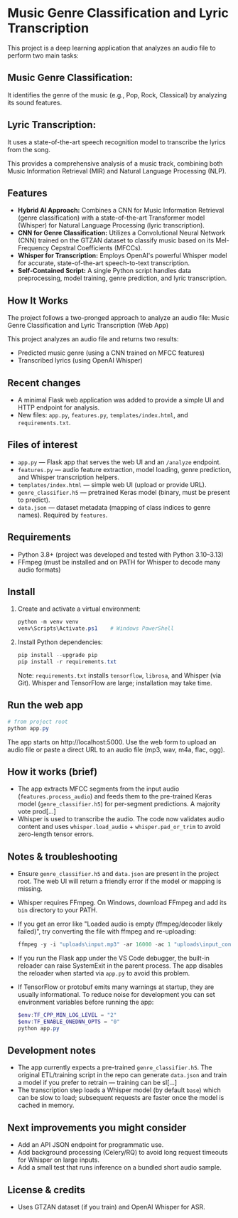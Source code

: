 # Music Genre Classification and Lyric Transcription

This project is a deep learning application that analyzes an audio file to perform two main tasks:

## Music Genre Classification:
It identifies the genre of the music (e.g., Pop, Rock, Classical) by analyzing its sound features.

## Lyric Transcription:
It uses a state-of-the-art speech recognition model to transcribe the lyrics from the song.

This provides a comprehensive analysis of a music track, combining both Music Information Retrieval (MIR) and Natural Language Processing (NLP).

## Features
- **Hybrid AI Approach:** Combines a CNN for Music Information Retrieval (genre classification) with a state-of-the-art Transformer model (Whisper) for Natural Language Processing (lyric transcription).
- **CNN for Genre Classification:** Utilizes a Convolutional Neural Network (CNN) trained on the GTZAN dataset to classify music based on its Mel-Frequency Cepstral Coefficients (MFCCs).
- **Whisper for Transcription:** Employs OpenAI's powerful Whisper model for accurate, state-of-the-art speech-to-text transcription.
- **Self-Contained Script:** A single Python script handles data preprocessing, model training, genre prediction, and lyric transcription.

## How It Works
The project follows a two-pronged approach to analyze an audio file:
Music Genre Classification and Lyric Transcription (Web App)

This project analyzes an audio file and returns two results:

- Predicted music genre (using a CNN trained on MFCC features)
- Transcribed lyrics (using OpenAI Whisper)

## Recent changes
- A minimal Flask web application was added to provide a simple UI and HTTP endpoint for analysis.
- New files: `app.py`, `features.py`, `templates/index.html`, and `requirements.txt`.

## Files of interest
- `app.py` — Flask app that serves the web UI and an `/analyze` endpoint.
- `features.py` — audio feature extraction, model loading, genre prediction, and Whisper transcription helpers.
- `templates/index.html` — simple web UI (upload or provide URL).
- `genre_classifier.h5` — pretrained Keras model (binary, must be present to predict).
- `data.json` — dataset metadata (mapping of class indices to genre names). Required by `features`.

## Requirements
- Python 3.8+ (project was developed and tested with Python 3.10–3.13)
- FFmpeg (must be installed and on PATH for Whisper to decode many audio formats)

## Install

1. Create and activate a virtual environment:

   ```powershell
   python -m venv venv
   venv\Scripts\Activate.ps1    # Windows PowerShell
   ```

2. Install Python dependencies:

   ```powershell
   pip install --upgrade pip
   pip install -r requirements.txt
   ```

   Note: `requirements.txt` installs `tensorflow`, `librosa`, and Whisper (via Git). Whisper and TensorFlow are large; installation may take time.

## Run the web app

```powershell
# from project root
python app.py
```

The app starts on http://localhost:5000. Use the web form to upload an audio file or paste a direct URL to an audio file (mp3, wav, m4a, flac, ogg).

## How it works (brief)
- The app extracts MFCC segments from the input audio (`features.process_audio`) and feeds them to the pre-trained Keras model (`genre_classifier.h5`) for per-segment predictions. A majority vote prod[...]
- Whisper is used to transcribe the audio. The code now validates audio content and uses `whisper.load_audio` + `whisper.pad_or_trim` to avoid zero-length tensor errors.

## Notes & troubleshooting
- Ensure `genre_classifier.h5` and `data.json` are present in the project root. The web UI will return a friendly error if the model or mapping is missing.
- Whisper requires FFmpeg. On Windows, download FFmpeg and add its `bin` directory to your PATH.
- If you get an error like "Loaded audio is empty (ffmpeg/decoder likely failed)", try converting the file with ffmpeg and re-uploading:

   ```powershell
   ffmpeg -y -i "uploads\input.mp3" -ar 16000 -ac 1 "uploads\input_conv.wav"
   ```

- If you run the Flask app under the VS Code debugger, the built-in reloader can raise SystemExit in the parent process. The app disables the reloader when started via `app.py` to avoid this problem.

- If TensorFlow or protobuf emits many warnings at startup, they are usually informational. To reduce noise for development you can set environment variables before running the app:

   ```powershell
   $env:TF_CPP_MIN_LOG_LEVEL = "2"
   $env:TF_ENABLE_ONEDNN_OPTS = "0"
   python app.py
   ```

## Development notes
- The app currently expects a pre-trained `genre_classifier.h5`. The original ETL/training script in the repo can generate `data.json` and train a model if you prefer to retrain — training can be sl[...]
- The transcription step loads a Whisper model (by default `base`) which can be slow to load; subsequent requests are faster once the model is cached in memory.

## Next improvements you might consider
- Add an API JSON endpoint for programmatic use.
- Add background processing (Celery/RQ) to avoid long request timeouts for Whisper on large inputs.
- Add a small test that runs inference on a bundled short audio sample.

## License & credits
- Uses GTZAN dataset (if you train) and OpenAI Whisper for ASR.
